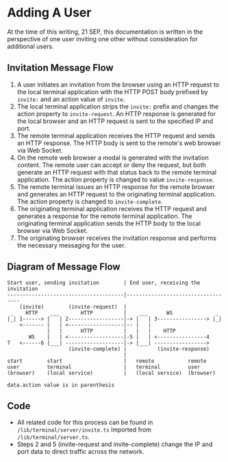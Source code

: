 # Adding A User
At the time of this writing, 21 SEP, this documentation is written in the perspective of one user inviting one other without consideration for additional users.

## Invitation Message Flow
1. A user initiates an invitation from the browser using an HTTP request to the local terminal application with the HTTP POST body prefixed by `invite:` and an action value of `invite`.
2. The local terminal application strips the `invite:` prefix and changes the action property to `invite-request`.  An HTTP response is generated for the local browser and an HTTP request is sent to the specified IP and port.
3. The remote terminal application receives the HTTP request and sends an HTTP response.  The HTTP body is sent to the remote's web browser via Web Socket.
4. On the remote web browser a modal is generated with the invitation content.  The remote user can accept or deny the request, but both generate an HTTP request with that status back to the remote terminal application.  The action property is changed to value `invite-response`.
5. The remote terminal issues an HTTP response for the remote browser and generates an HTTP request to the originating terminal application.  The action property is changed to `invite-complete`.
6. The originating terminal application receives the HTTP request and generates a response for the remote terminal application.  The originating terminal application sends the HTTP body to the local browser via Web Socket.
7. The originating browser receives the invitation response and performs the necessary messaging for the user.


## Diagram of Message Flow
```
Start user, sending invitation        | End user, receiving the invitation
--------------------------------------|-----------------------------------
    (invite)        (invite-request)  |
 _    HTTP    ___       HTTP          |    ___      WS              _
|_| 1------> |   | 2------------------|-> |   | 3----------------> |_|
    <------- |   | <------------------|-- |   |
             |   |      HTTP          |   |   |    HTTP
       WS    |   | <------------------|-5 |   | <----------------4
7   <------6 |___| -------------------|-> |___| ----------------->
                    (invite-complete) |          (invite-response)
                                      | 
start        start                    |   remote           remote
user         terminal                 |   terminal         user
(browser)    (local service)          |   (local service)  (browser)

data.action value is in parenthesis
```

## Code
* All related code for this process can be found in `/lib/terminal/server/invite.ts` imported from `/lib/terminal/server.ts`.
* Steps 2 and 5 (invite-request and invite-complete) change the IP and port data to direct traffic across the network.
